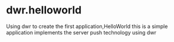 # dwr.helloworld
Using dwr to create the first application,HelloWorld
this is a simple application implements the server push technology using dwr

